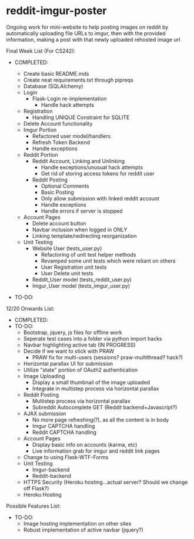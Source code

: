 # reddit-imgur-poster
Ongoing work for mini-website to help posting images on reddit by
automatically uploading file URLs to imgur, then with the provided information, making a post with that newly uploaded rehosted image url

Final Week List (For CS242):
  * COMPLETED:
    * Create basic README.mds
    * Create neat requirements.txt through pipreqs
    * Database (SQLAlchemy)
    * Login
        * Flask-Login re-implementation
            * Handle hack attempts
    * Registration
        * Handling UNIQUE Constraint for SQLITE
    * Delete Account functionality
    * Imgur Portion
        * Refactored user model/handlers
        * Refresh Token Backend
        * Handle exceptions
    * Reddit Portion
        * Reddit Account, Linking and Unlinking
            * Handle exceptions/unusual hack attempts
            * Get rid of storing access tokens for reddit user
        * Reddit Posting
            * Optional Comments
            * Basic Posting
            * Only allow submission with linked reddit account
            * Handle exceptions
            * Handle errors if server is stopped
    * Account Pages
        * Delete account button
        * Navbar inclusion when logged in ONLY
        * Linking template/redirecting reorganization
    * Unit Testing
        * Website User (tests_user.py)
            * Refactoring of unit test helper methods
            * Revamped some unit tests which were reliant on others
            * User Registration unit tests
            * User Delete unit tests
        * Reddit_User model (tests_reddit_user.py)
        * Imgur_User model (tests_imgur_user.py)

  * TO-DO:

12/20 Onwards List:
  * COMPLETED:
  * TO-DO:
    * Bootstrap, jquery, js files for offline work
    * Seperate test cases into a folder via python import hacks
    * Navbar highlighting active tab (IN PROGRESS)
    * Decide if we want to stick with PRAW
        * PRAW fix for multi-users (sessions? praw-multithread? hack?)
    * Horizontal parallax UI for submission
    * Utilize "state" portion of OAuth2 authentication
    * Image Uploading
        * Display a small thumbnail of the image uploaded
        * Integrate in multistep process via horizontal parallax
    * Reddit Posting
        * Multistep process via horizontal parallax
        * Subreddit Autocomplete GET (Reddit backend+Javascript?)
    * AJAX submission
        * No more page refreshing(?), as all the content is in body
        * Imgur CAPTCHA handling
        * Reddit CAPTCHA handling
    * Account Pages
        * Display basic info on accounts (karma, etc)
        * Live information grab for imgur and reddit link pages
    * Change to using Flask-WTF-Forms
    * Unit Testing
        * Imgur-backend
        * Reddit-backend
    * HTTPS Security (Heroku hosting...actual server? Should we change off Flask?)
    * Heroku Hosting

Possible Features List:
  * TO-DO:
    * Image hosting implementation on other sites
    * Robust implementation of active navbar (jquery?)
